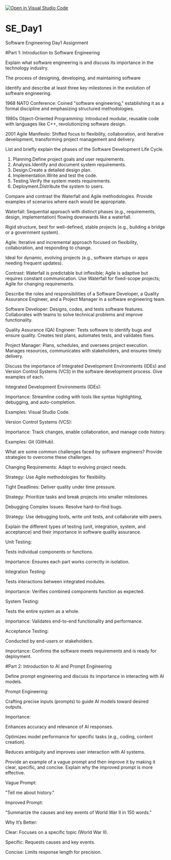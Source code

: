 [![Open in Visual Studio Code](https://classroom.github.com/assets/open-in-vscode-2e0aaae1b6195c2367325f4f02e2d04e9abb55f0b24a779b69b11b9e10269abc.svg)](https://classroom.github.com/online_ide?assignment_repo_id=18352072&assignment_repo_type=AssignmentRepo)

# SE_Day1

Software Engineering Day1 Assignment

#Part 1: Introduction to Software Engineering

Explain what software engineering is and discuss its importance in the technology industry.

The process of designing, developing, and maintaining software

Identify and describe at least three key milestones in the evolution of software engineering.

1968 NATO Conference: Coined "software engineering," establishing it as a formal discipline and emphasizing structured methodologies.

1980s Object-Oriented Programming: Introduced modular, reusable code with languages like C++, revolutionizing software design.

2001 Agile Manifesto: Shifted focus to flexibility, collaboration, and iterative development, transforming project management and delivery.

List and briefly explain the phases of the Software Development Life Cycle.

1. Planning.Define project goals and user requirements.
2. Analysis.Identify and document system requirements.
3. Design.Create a detailed design plan.
4. Implementation.Write and test the code.
5. Testing.Verify the system meets requirements.
6. Deployment.Distribute the system to users.

Compare and contrast the Waterfall and Agile methodologies. Provide examples of scenarios where each would be appropriate.

Waterfall:
Sequential approach with distinct phases (e.g., requirements, design, implementation) flowing downwards like a waterfall.

Rigid structure, best for well-defined, stable projects (e.g., building a bridge or a government system).

Agile:
Iterative and incremental approach focused on flexibility, collaboration, and responding to change.

Ideal for dynamic, evolving projects (e.g., software startups or apps needing frequent updates).

Contrast:
Waterfall is predictable but inflexible; Agile is adaptive but requires constant communication.
Use Waterfall for fixed-scope projects; Agile for changing requirements.

Describe the roles and responsibilities of a Software Developer, a Quality Assurance Engineer, and a Project Manager in a software engineering team.

Software Developer:
Designs, codes, and tests software features.
Collaborates with teams to solve technical problems and improve functionality.

Quality Assurance (QA) Engineer:
Tests software to identify bugs and ensure quality.
Creates test plans, automates tests, and validates fixes.

Project Manager:
Plans, schedules, and oversees project execution.
Manages resources, communicates with stakeholders, and ensures timely delivery.

Discuss the importance of Integrated Development Environments (IDEs) and Version Control Systems (VCS) in the software development process. Give examples of each.

Integrated Development Environments (IDEs):

Importance: Streamline coding with tools like syntax highlighting, debugging, and auto-completion.

Examples: Visual Studio Code.

Version Control Systems (VCS):

Importance: Track changes, enable collaboration, and manage code history.

Examples: Git (GitHub).

What are some common challenges faced by software engineers? Provide strategies to overcome these challenges.

Changing Requirements: Adapt to evolving project needs.

Strategy: Use Agile methodologies for flexibility.

Tight Deadlines: Deliver quality under time pressure.

Strategy: Prioritize tasks and break projects into smaller milestones.

Debugging Complex Issues: Resolve hard-to-find bugs.

Strategy: Use debugging tools, write unit tests, and collaborate with peers.

Explain the different types of testing (unit, integration, system, and acceptance) and their importance in software quality assurance.

Unit Testing:

Tests individual components or functions.

Importance: Ensures each part works correctly in isolation.

Integration Testing:

Tests interactions between integrated modules.

Importance: Verifies combined components function as expected.

System Testing:

Tests the entire system as a whole.

Importance: Validates end-to-end functionality and performance.

Acceptance Testing:

Conducted by end-users or stakeholders.

Importance: Confirms the software meets requirements and is ready for deployment.

#Part 2: Introduction to AI and Prompt Engineering

Define prompt engineering and discuss its importance in interacting with AI models.

Prompt Engineering:

Crafting precise inputs (prompts) to guide AI models toward desired outputs.

Importance:

Enhances accuracy and relevance of AI responses.

Optimizes model performance for specific tasks (e.g., coding, content creation).

Reduces ambiguity and improves user interaction with AI systems.

Provide an example of a vague prompt and then improve it by making it clear, specific, and concise. Explain why the improved prompt is more effective.

Vague Prompt:

"Tell me about history."

Improved Prompt:

"Summarize the causes and key events of World War II in 150 words."

Why It’s Better:

Clear: Focuses on a specific topic (World War II).

Specific: Requests causes and key events.

Concise: Limits response length for precision.
